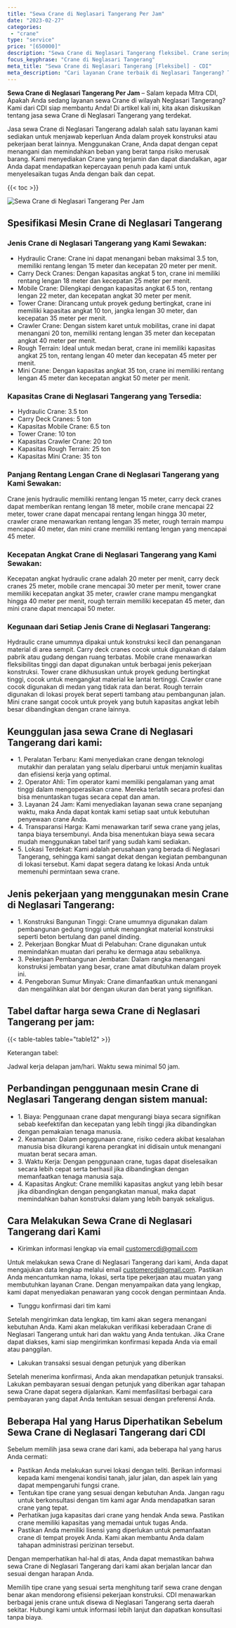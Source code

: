 ```yaml
---
title: "Sewa Crane di Neglasari Tangerang Per Jam"
date: "2023-02-27"
categories:
 - "crane"
type: "service"
price: "[650000]"
description: "Sewa Crane di Neglasari Tangerang fleksibel. Crane sering digunakan untuk proyek pembangunan sebagai alat angkat berat yang efisien. Dapatkan penawaran spesial sekarang."
focus_keyphrase: "Crane di Neglasari Tangerang"
meta_title: "Sewa Crane di Neglasari Tangerang [Fleksibel] - CDI"
meta_description: "Cari layanan Crane terbaik di Neglasari Tangerang? Tersedia Crane berkualitas untuk pengangkatan berat. Segera konsultasi gratis."
---
```


**Sewa Crane di Neglasari Tangerang Per Jam** – Salam kepada Mitra CDI, Apakah Anda sedang layanan sewa Crane di wilayah Neglasari Tangerang? Kami dari CDI siap membantu Anda! Di artikel kali ini, kita akan diskusikan tentang jasa sewa Crane di Neglasari Tangerang yang terdekat.

Jasa sewa Crane di Neglasari Tangerang adalah salah satu layanan kami sediakan untuk menjawab keperluan Anda dalam proyek konstruksi atau pekerjaan berat lainnya. Menggunakan Crane, Anda dapat dengan cepat menangani dan memindahkan beban yang berat tanpa risiko merusak barang. Kami menyediakan Crane yang terjamin dan dapat diandalkan, agar Anda dapat mendapatkan kepercayaan penuh pada kami untuk menyelesaikan tugas Anda dengan baik dan cepat.

{{< toc >}}

![Sewa Crane di Neglasari Tangerang Per Jam](/images/crane/crane-03.jpg)

## Spesifikasi Mesin Crane di Neglasari Tangerang

### Jenis Crane di Neglasari Tangerang yang Kami Sewakan:

*   Hydraulic Crane: Crane ini dapat menangani beban maksimal 3.5 ton, memiliki rentang lengan 15 meter dan kecepatan 20 meter per menit.
*   Carry Deck Cranes: Dengan kapasitas angkat 5 ton, crane ini memiliki rentang lengan 18 meter dan kecepatan 25 meter per menit.
*   Mobile Crane: Dilengkapi dengan kapasitas angkat 6.5 ton, rentang lengan 22 meter, dan kecepatan angkat 30 meter per menit.
*   Tower Crane: Dirancang untuk proyek gedung bertingkat, crane ini memiliki kapasitas angkat 10 ton, jangka lengan 30 meter, dan kecepatan 35 meter per menit.
*   Crawler Crane: Dengan sistem karet untuk mobilitas, crane ini dapat menangani 20 ton, memiliki rentang lengan 35 meter dan kecepatan angkat 40 meter per menit.
*   Rough Terrain: Ideal untuk medan berat, crane ini memiliki kapasitas angkat 25 ton, rentang lengan 40 meter dan kecepatan 45 meter per menit.
*   Mini Crane: Dengan kapasitas angkat 35 ton, crane ini memiliki rentang lengan 45 meter dan kecepatan angkat 50 meter per menit.

### Kapasitas Crane di Neglasari Tangerang yang Tersedia:

*   Hydraulic Crane: 3.5 ton
*   Carry Deck Cranes: 5 ton
*   Kapasitas Mobile Crane: 6.5 ton
*   Tower Crane: 10 ton
*   Kapasitas Crawler Crane: 20 ton
*   Kapasitas Rough Terrain: 25 ton
*   Kapasitas Mini Crane: 35 ton

### Panjang Rentang Lengan Crane di Neglasari Tangerang yang Kami Sewakan:

Crane jenis hydraulic memiliki rentang lengan 15 meter, carry deck cranes dapat memberikan rentang lengan 18 meter, mobile crane mencapai 22 meter, tower crane dapat mencapai rentang lengan hingga 30 meter, crawler crane menawarkan rentang lengan 35 meter, rough terrain mampu mencapai 40 meter, dan mini crane memiliki rentang lengan yang mencapai 45 meter.

### Kecepatan Angkat Crane di Neglasari Tangerang yang Kami Sewakan:

Kecepatan angkat hydraulic crane adalah 20 meter per menit, carry deck cranes 25 meter, mobile crane mencapai 30 meter per menit, tower crane memiliki kecepatan angkat 35 meter, crawler crane mampu mengangkat hingga 40 meter per menit, rough terrain memiliki kecepatan 45 meter, dan mini crane dapat mencapai 50 meter.

### Kegunaan dari Setiap Jenis Crane di Neglasari Tangerang:

Hydraulic crane umumnya dipakai untuk konstruksi kecil dan penanganan material di area sempit. Carry deck cranes cocok untuk digunakan di dalam pabrik atau gudang dengan ruang terbatas. Mobile crane menawarkan fleksibilitas tinggi dan dapat digunakan untuk berbagai jenis pekerjaan konstruksi. Tower crane dikhususkan untuk proyek gedung bertingkat tinggi, cocok untuk mengangkat material ke lantai tertinggi. Crawler crane cocok digunakan di medan yang tidak rata dan berat. Rough terrain digunakan di lokasi proyek berat seperti tambang atau pembangunan jalan. Mini crane sangat cocok untuk proyek yang butuh kapasitas angkat lebih besar dibandingkan dengan crane lainnya.

## Keunggulan jasa sewa Crane di Neglasari Tangerang dari kami:

*   1\. Peralatan Terbaru: Kami menyediakan crane dengan teknologi mutakhir dan peralatan yang selalu diperbarui untuk menjamin kualitas dan efisiensi kerja yang optimal.
*   2\. Operator Ahli: Tim operator kami memiliki pengalaman yang amat tinggi dalam mengoperasikan crane. Mereka terlatih secara profesi dan bisa menuntaskan tugas secara cepat dan aman.
*   3\. Layanan 24 Jam: Kami menyediakan layanan sewa crane sepanjang waktu, maka Anda dapat kontak kami setiap saat untuk kebutuhan penyewaan crane Anda.
*   4\. Transparansi Harga: Kami menawarkan tarif sewa crane yang jelas, tanpa biaya tersembunyi. Anda bisa menentukan biaya sewa secara mudah menggunakan tabel tarif yang sudah kami sediakan.
*   5\. Lokasi Terdekat: Kami adalah perusahaan yang berada di Neglasari Tangerang, sehingga kami sangat dekat dengan kegiatan pembangunan di lokasi tersebut. Kami dapat segera datang ke lokasi Anda untuk memenuhi permintaan sewa crane.

## Jenis pekerjaan yang menggunakan mesin Crane di Neglasari Tangerang:

*   1\. Konstruksi Bangunan Tinggi: Crane umumnya digunakan dalam pembangunan gedung tinggi untuk mengangkat material konstruksi seperti beton bertulang dan panel dinding.
*   2\. Pekerjaan Bongkar Muat di Pelabuhan: Crane digunakan untuk memindahkan muatan dari perahu ke dermaga atau sebaliknya.
*   3\. Pekerjaan Pembangunan Jembatan: Dalam rangka menangani konstruksi jembatan yang besar, crane amat dibutuhkan dalam proyek ini.
*   4\. Pengeboran Sumur Minyak: Crane dimanfaatkan untuk menangani dan mengalihkan alat bor dengan ukuran dan berat yang signifikan.

## Tabel daftar harga sewa Crane di Neglasari Tangerang per jam:

{{< table-tables table="table12" >}}

Keterangan tabel:

Jadwal kerja delapan jam/hari. Waktu sewa minimal 50 jam.

## Perbandingan penggunaan mesin Crane di Neglasari Tangerang dengan sistem manual:

*   1\. Biaya: Penggunaan crane dapat mengurangi biaya secara signifikan sebab keefektifan dan kecepatan yang lebih tinggi jika dibandingkan dengan pemakaian tenaga manusia.
*   2\. Keamanan: Dalam penggunaan crane, risiko cedera akibat kesalahan manusia bisa dikurangi karena perangkat ini didisain untuk menangani muatan berat secara aman.
*   3\. Waktu Kerja: Dengan penggunaan crane, tugas dapat diselesaikan secara lebih cepat serta berhasil jika dibandingkan dengan memanfaatkan tenaga manusia saja.
*   4\. Kapasitas Angkut: Crane memiliki kapasitas angkut yang lebih besar jika dibandingkan dengan pengangkatan manual, maka dapat memindahkan bahan konstruksi dalam yang lebih banyak sekaligus.

## Cara Melakukan Sewa Crane di Neglasari Tangerang dari Kami

*   Kirimkan informasi lengkap via email customercdi@gmail.com

Untuk melakukan sewa Crane di Neglasari Tangerang dari kami, Anda dapat mengajukan data lengkap melalui email customercdi@gmail.com. Pastikan Anda mencantumkan nama, lokasi, serta tipe pekerjaan atau muatan yang membutuhkan layanan Crane. Dengan menyampaikan data yang lengkap, kami dapat menyediakan penawaran yang cocok dengan permintaan Anda.
*   Tunggu konfirmasi dari tim kami

Setelah mengirimkan data lengkap, tim kami akan segera menangani kebutuhan Anda. Kami akan melakukan verifikasi keberadaan Crane di Neglasari Tangerang untuk hari dan waktu yang Anda tentukan. Jika Crane dapat diakses, kami siap mengirimkan konfirmasi kepada Anda via email atau panggilan.
*   Lakukan transaksi sesuai dengan petunjuk yang diberikan

Setelah menerima konfirmasi, Anda akan mendapatkan petunjuk transaksi. Lakukan pembayaran sesuai dengan petunjuk yang diberikan agar tahapan sewa Crane dapat segera dijalankan. Kami memfasilitasi berbagai cara pembayaran yang dapat Anda tentukan sesuai dengan preferensi Anda.

## Beberapa Hal yang Harus Diperhatikan Sebelum Sewa Crane di Neglasari Tangerang dari CDI

Sebelum memilih jasa sewa crane dari kami, ada beberapa hal yang harus Anda cermati:

*   Pastikan Anda melakukan survei lokasi dengan teliti. Berikan informasi kepada kami mengenai kondisi tanah, jalur jalan, dan aspek lain yang dapat mempengaruhi fungsi crane.
*   Tentukan tipe crane yang sesuai dengan kebutuhan Anda. Jangan ragu untuk berkonsultasi dengan tim kami agar Anda mendapatkan saran crane yang tepat.
*   Perhatikan juga kapasitas dari crane yang hendak Anda sewa. Pastikan crane memiliki kapasitas yang memadai untuk tugas Anda.
*   Pastikan Anda memiliki lisensi yang diperlukan untuk pemanfaatan crane di tempat proyek Anda. Kami akan membantu Anda dalam tahapan administrasi perizinan tersebut.

Dengan memperhatikan hal-hal di atas, Anda dapat memastikan bahwa sewa Crane di Neglasari Tangerang dari kami akan berjalan lancar dan sesuai dengan harapan Anda.

Memilih tipe crane yang sesuai serta menghitung tarif sewa crane dengan benar akan mendorong efisiensi pekerjaan konstruksi. CDI menawarkan berbagai jenis crane untuk disewa di Neglasari Tangerang serta daerah sekitar. Hubungi kami untuk informasi lebih lanjut dan dapatkan konsultasi tanpa biaya.